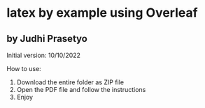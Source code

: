 # latex by example using Overleaf
## by Judhi Prasetyo
Initial version: 10/10/2022

How to use:
1) Download the entire folder as ZIP file
2) Open the PDF file and follow the instructions
3) Enjoy
